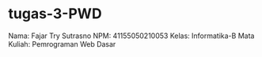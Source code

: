 # tugas-3-PWD
Nama: Fajar Try Sutrasno
NPM: 41155050210053
Kelas: Informatika-B
Mata Kuliah: Pemrograman Web Dasar
